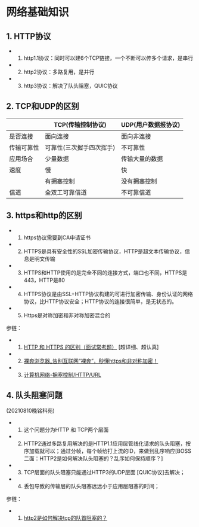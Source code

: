 # 网络基础知识

## 1. HTTP协议
* 1. http1.1协议：同时可以建6个TCP链接，一个不断可以传多个请求，是串行
* 2. http2协议：多路复用，是并行
* 3. http3协议：解决了队头阻塞，QUIC协议

## 2. TCP和UDP的区别

|| TCP(传输控制协议) | UDP(用户数据报协议) |
| --- | --- | --- |
| 是否连接 | 面向连接 | 面向非连接 |
| 传输可靠性 | 可靠性(三次握手四次挥手) | 不可靠性 |
| 应用场合 | 少量数据 | 传输大量的数据 |
| 速度 | 慢 | 快 |
|  | 有拥塞控制 | 没有拥塞控制 |
| 信道 | 全双工可靠信道 | 不可靠信道 |

## 3. https和http的区别
* 1. https协议需要到CA申请证书  
* 2. HTTPS是具有安全性的SSL加密传输协议，HTTP是超文本传输协议，信息是明文传输  
* 3. HTTPS和HTTP使用的是完全不同的连接方式，端口也不同，HTTPS是443，HTTP是80  
* 4. HTTPS协议是由SSL+HTTP协议构建的可进行加密传输、身份认证的网络协议，比HTTP协议安全；HTTP协议的连接很简单，是无状态的。  
* 5. Https是对称加密和非对称加密混合的

参链：
* 1. [HTTP 和 HTTPS 的区别（面试常考题）](https://blog.csdn.net/qq_38289815/article/details/80969419) [超详细、超认真]   
* 2. [裸奔浏览器_告别互联网“裸奔”，秒懂https和非对称加密！](https://blog.csdn.net/weixin_39641257/article/details/109778627)
* 3. [计算机网络-拥塞控制/HTTP/URL](https://blog.csdn.net/weixin_40589682/article/details/118877407)

## 4. 队头阻塞问题
(20210810晚铭科苑)  
* 1. 这个问题分为HTTP 和 TCP两个层面
* 2. HTTP2通过多路复用解决的是HTTP1.1应用层管线化请求的队头阻塞，按序加载就可以；通过分帧，每个帧给打上流的ID，来做到乱序响应[BOSS二面：HTTP2是如何解决队头阻塞的？乱序如何保持顺序？]
* 3. TCP层面的队头阻塞只能通过HTTP3的UDP层面 [QUIC协议]去解决；
* 4. 丢包导致的传输层的队头阻塞远远小于应用层阻塞的时间；

参链：
* 1. [http2是如何解决tcp的队首阻塞的？](https://www.zhihu.com/question/65900752/answer/255085226)